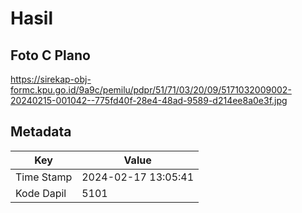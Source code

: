 # Hasil

## Foto C Plano

https://sirekap-obj-formc.kpu.go.id/9a9c/pemilu/pdpr/51/71/03/20/09/5171032009002-20240215-001042--775fd40f-28e4-48ad-9589-d214ee8a0e3f.jpg


## Metadata

| Key        | Value               |
| ---------- | ------------------- |
| Time Stamp | 2024-02-17 13:05:41 |
| Kode Dapil | 5101                |



